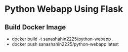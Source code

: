 # Python Webapp Using Flask

## Build Docker Image
  - docker build -t sanashahin2225/python-webapp .
  - docker push sanashahin2225/python-webapp:latest
